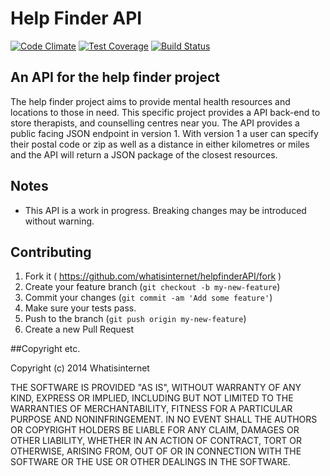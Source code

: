 Help Finder API
=============
[![Code Climate](https://codeclimate.com/github/whatisinternet/helpfinderAPI/badges/gpa.svg)](https://codeclimate.com/github/whatisinternet/helpfinder-api) [![Test Coverage](https://codeclimate.com/github/whatisinternet/helpfinderAPI/badges/coverage.svg)](https://codeclimate.com/github/whatisinternet/helpfinder-api) [![Build Status](https://travis-ci.org/whatisinternet/helpfinder-api.svg?branch=master)](https://travis-ci.org/whatisinternet/helpfinder-api)

## An API for the help finder project

The help finder project aims to provide mental health resources and locations to those in need. This specific project provides a API back-end to store therapists, and counselling centres near you. The API provides a public facing JSON endpoint in version 1. With version 1 a user can specify their postal code or zip as well as a distance in either kilometres or miles and the API will return a JSON package of the closest resources.

## Notes
* This API is a work in progress. Breaking changes may be introduced without warning.

## Contributing

1. Fork it ( https://github.com/whatisinternet/helpfinderAPI/fork )
2. Create your feature branch (`git checkout -b my-new-feature`)
3. Commit your changes (`git commit -am 'Add some feature'`)
4. Make sure your tests pass.
5. Push to the branch (`git push origin my-new-feature`)
6. Create a new Pull Request

##Copyright etc.

Copyright (c) 2014 Whatisinternet

THE SOFTWARE IS PROVIDED "AS IS", WITHOUT WARRANTY OF ANY KIND,
EXPRESS OR IMPLIED, INCLUDING BUT NOT LIMITED TO THE WARRANTIES OF
MERCHANTABILITY, FITNESS FOR A PARTICULAR PURPOSE AND
NONINFRINGEMENT. IN NO EVENT SHALL THE AUTHORS OR COPYRIGHT HOLDERS BE
LIABLE FOR ANY CLAIM, DAMAGES OR OTHER LIABILITY, WHETHER IN AN ACTION
OF CONTRACT, TORT OR OTHERWISE, ARISING FROM, OUT OF OR IN CONNECTION
WITH THE SOFTWARE OR THE USE OR OTHER DEALINGS IN THE SOFTWARE.